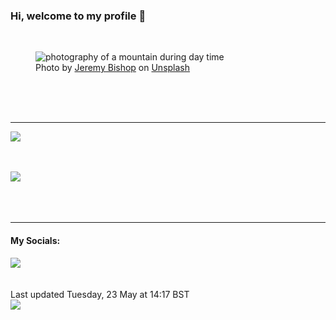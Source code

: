 <h3>Hi, welcome to my profile 👋</h3>

<br />
<figure>
  <img
    src="https://images.unsplash.com/photo-1486870591958-9b9d0d1dda99?crop=entropy&cs=tinysrgb&fit=max&fm=jpg&ixid=M3wyNzQ3MDB8MHwxfHJhbmRvbXx8fHx8fHx8fDE2ODQ4NDQ2MTJ8&ixlib=rb-4.0.3&q=80&w=1080&auto=format"
    alt="photography of a mountain during day time" 
  />
  <figcaption>Photo by <a
    href="https://unsplash.com/@jeremybishop?utm_source=Profile%20readme&utm_medium=referral">Jeremy Bishop</a> on <a
    href="https://unsplash.com/?utm_source=Profile%20readme&utm_medium=referral">Unsplash</a></figcaption>
</figure>




  <br /><br /><br />

<hr />
<img
  src="https://github-readme-stats.vercel.app/api?username=shanelucy&show_icons=true&theme=calm"
/>
<br /><br /><br />

<img 
  src="https://github-readme-stats.vercel.app/api/top-langs/?username=shanelucy&theme=calm"
/>
<br /><br /><br /><br />
<hr />
<h4>My Socials:</h4>
<a href="https://uk.linkedin.com/in/shane-lucy-4735b616a">
  <img
    src="https://img.shields.io/badge/linkedin%20-%230077B5.svg?&style=for-the-badge&logo=linkedin&logoColor=white"
  />
</a>
<br /><br /><br />
Last updated Tuesday, 23 May at 14:17 BST
<br />
<img
  src="https://github.com/ShaneLucy/ShaneLucy/workflows/README%20build/badge.svg"
/>
